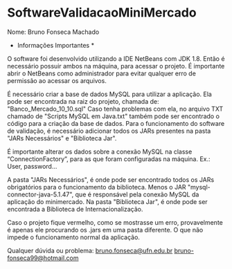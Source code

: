# SoftwareValidacaoMiniMercado

Nome: Bruno Fonseca Machado

* Informações Importantes *

O software foi desenvolvido utilizando a IDE NetBeans com JDK 1.8. Então é necessário possuir ambos na máquina, para acessar o projeto. É importante abrir o NetBeans como administrador para evitar qualquer erro de permissão ao acessar os arquivos. 

É necessário criar a base de dados MySQL para utilizar a aplicação. Ela pode ser encontrada na raiz do projeto, chamada de: "Banco_Mercado_10_10.sql" Caso tenha problemas com ela, no arquivo TXT chamado de "Scripts MySQL em Java.txt" também pode ser encontrado o código para a criação da base de dados. 
Para o funcionamento do software de validação, é necessário adicionar todos os JARs presentes na pasta "JARs Necessários" e "Biblioteca Jar".

É importante alterar os dados sobre a conexão MySQL na classe “ConnectionFactory”, para as que foram configuradas na máquina. Ex.: User, password...

A pasta "JARs Necessários", é onde pode ser encontrado todos os JARs obrigatórios para o funcionamento da biblioteca. Menos o JAR "mysql-connector-java-5.1.47", que é responsável pela conexão MySQL da aplicação do minimercado. Na pasta "Biblioteca Jar", é onde pode ser encontrada a Biblioteca de Internacionalização.

Caso o projeto fique vermelho, como se mostrasse um erro, provavelmente é apenas ele procurando os .jars em uma pasta diferente. O que não impede o funcionamento normal da aplicação.

Qualquer dúvida ou problema:
bruno.fonseca@ufn.edu.br
bruno-fonseca99@hotmail.com
